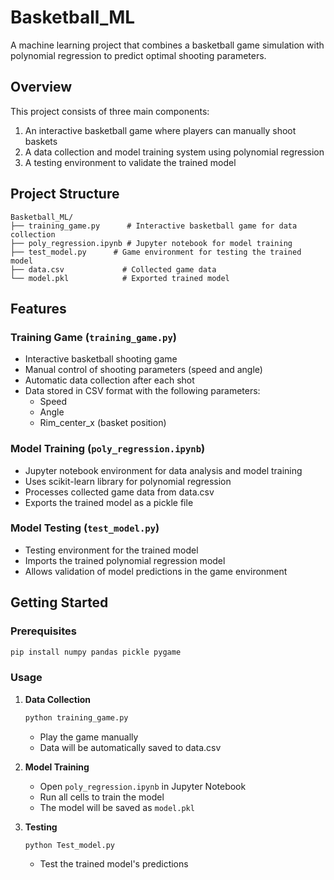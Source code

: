# Basketball_ML

A machine learning project that combines a basketball game simulation with polynomial regression to predict optimal shooting parameters.

## Overview

This project consists of three main components:
1. An interactive basketball game where players can manually shoot baskets
2. A data collection and model training system using polynomial regression
3. A testing environment to validate the trained model

## Project Structure

```
Basketball_ML/
├── training_game.py      # Interactive basketball game for data collection
├── poly_regression.ipynb # Jupyter notebook for model training
├── test_model.py      # Game environment for testing the trained model
├── data.csv             # Collected game data
└── model.pkl            # Exported trained model
```

## Features

### Training Game (`training_game.py`)
- Interactive basketball shooting game
- Manual control of shooting parameters (speed and angle)
- Automatic data collection after each shot
- Data stored in CSV format with the following parameters:
  - Speed
  - Angle
  - Rim_center_x (basket position)

### Model Training (`poly_regression.ipynb`)
- Jupyter notebook environment for data analysis and model training
- Uses scikit-learn library for polynomial regression
- Processes collected game data from data.csv
- Exports the trained model as a pickle file

### Model Testing (`test_model.py`)
- Testing environment for the trained model
- Imports the trained polynomial regression model
- Allows validation of model predictions in the game environment

## Getting Started

### Prerequisites
```bash
pip install numpy pandas pickle pygame
```

### Usage

1. **Data Collection**
   ```bash
   python training_game.py
   ```
   - Play the game manually
   - Data will be automatically saved to data.csv

2. **Model Training**
   - Open `poly_regression.ipynb` in Jupyter Notebook
   - Run all cells to train the model
   - The model will be saved as `model.pkl`

3. **Testing**
   ```bash
   python Test_model.py
   ```
   - Test the trained model's predictions

